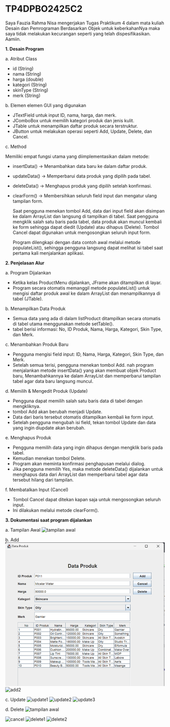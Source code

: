 # TP4DPBO2425C2
Saya Fauzia Rahma Nisa mengerjakan Tugas Praktikum 4 dalam mata kuliah Desain dan Pemrograman Berdasarkan Objek untuk keberkahanNya maka saya tidak melakukan kecurangan seperti yang telah dispesifikasikan. Aamiin.

**1. Desain Program**

a. Atribut Class
- id (String)
- nama (String)
- harga (double)
- kategori (String)
- skinType (String)
- merk (String)

b. Elemen elemen GUI yang digunakan
- JTextField untuk input ID, nama, harga, dan merk.
- JComboBox untuk memilih kategori produk dan jenis kulit.
- JTable untuk menampilkan daftar produk secara terstruktur.
- JButton untuk melakukan operasi seperti Add, Update, Delete, dan Cancel.

c. Method

Memiliki empat fungsi utama yang diimplementasikan dalam metode:
- insertData() → Menambahkan data baru ke dalam daftar produk.
- updateData() → Memperbarui data produk yang dipilih pada tabel.
- deleteData() → Menghapus produk yang dipilih setelah konfirmasi.
- clearForm() → Membersihkan seluruh field input dan mengatur ulang tampilan form.

  Saat pengguna menekan tombol Add, data dari input field akan disimpan ke dalam ArrayList dan langsung di tampilkan di tabel. Saat pengguna mengklik salah satu baris pada tabel, data produk akan muncul kembali ke form sehingga dapat diedit (Update) atau dihapus (Delete). Tombol Cancel dapat digunakan untuk mengosongkan seluruh input form.

  Program dilengkapi dengan data contoh awal melalui metode populateList(), sehingga pengguna langsung dapat melihat isi tabel saat pertama kali menjalankan aplikasi.
  

**2. Penjelasan Alur**

a. Program Dijalankan
- Ketika kelas ProductMenu dijalankan, JFrame akan ditampilkan di layar.
- Program secara otomatis memanggil metode populateList() untuk mengisi daftar produk awal ke dalam ArrayList dan menampilkannya di tabel (JTable).

b. Menampilkan Data Produk
- Semua data yang ada di dalam listProduct ditampilkan secara otomatis di tabel utama menggunakan metode setTable().
- tabel berisi informasi: No, ID Produk, Nama, Harga, Kategori, Skin Type, dan Merk.

c. Menambahkan Produk Baru
- Pengguna mengisi field input: ID, Nama, Harga, Kategori, Skin Type, dan Merk.
- Setelah semua terisi, pengguna menekan tombol Add. nah program menjalankan metode insertData() yang akan membuat objek Product baru, Menambahkannya ke dalam ArrayList dan memperbarui tampilan tabel agar data baru langsung muncul.

d. Memilih & Mengedit Produk (Update)
- Pengguna dapat memilih salah satu baris data di tabel dengan mengkliknya.
- tombol Add akan berubah menjadi Update.
- Data dari baris tersebut otomatis ditampilkan kembali ke form input.
- Setelah pengguna mengubah isi field, tekan tombol Update dan data yang ingin diupdate akan berubah.

e. Menghapus Produk
- Pengguna memilih data yang ingin dihapus dengan mengklik baris pada tabel.
- Kemudian menekan tombol Delete.
- Program akan meminta konfirmasi penghapusan melalui dialog.
- Jika pengguna memilih Yes, maka metode deleteData() dijalankan untuk menghapus data dari ArrayList dan memperbarui tabel agar data tersebut hilang dari tampilan.

f. Membatalkan Input (Cancel)
- Tombol Cancel dapat ditekan kapan saja untuk mengosongkan seluruh input.
- Ini dilakukan melalui metode clearForm().

**3. Dokumentasi saat program dijalankan**

a. Tampilan Awal
![tampilan awal](tampilan_awal.png)

b. Add
![add1](Dokumentasi/add1.png)
![add2](add2.png)

c. Update
![update1](update1.png)
![update2](update2.png)
![update3](update3.png)

d. Delete
![tampilan awal](tampilan_awal.png)


![cancel](cancel.png)
![delete1](delete1.png)
![delete2](delete2.png)

